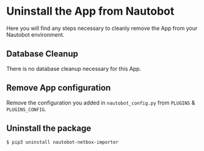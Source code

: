 # Uninstall the App from Nautobot

Here you will find any steps necessary to cleanly remove the App from your Nautobot environment.

## Database Cleanup

There is no database cleanup necessary for this App.

## Remove App configuration

Remove the configuration you added in `nautobot_config.py` from `PLUGINS` & `PLUGINS_CONFIG`.

## Uninstall the package

```bash
$ pip3 uninstall nautobot-netbox-importer
```
